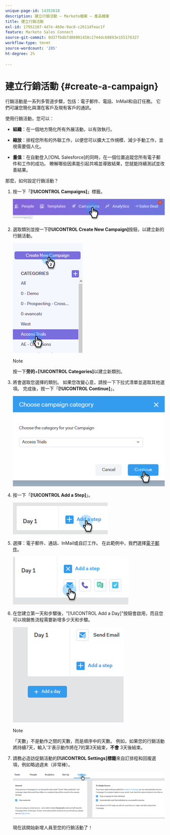 ```yaml
---
unique-page-id: 14352618
description: 建立行銷活動 — Marketo檔案 — 產品檔案
title: 建立行銷活動
exl-id: 17952187-4d7e-469e-9ac8-c2611dfeac1f
feature: Marketo Sales Connect
source-git-commit: 0d37fbdb7d08901458c1744dc68893e155176327
workflow-type: tm+mt
source-wordcount: '285'
ht-degree: 2%

---
```


# 建立行銷活動 {#create-a-campaign}

行銷活動是一系列多管道步驟，包括：電子郵件、電話、InMail和自訂任務。 它們可讓您簡化與潛在客戶及現有客戶的通訊。

使用行銷活動，您可以：

* **組織**：在一個地方簡化所有外展活動，以有效執行。

* **縮放**：排程您所有的外聯工作，以便您可以擴大工作規模、減少手動工作，並視需要個人化。
* **量值**：在自動登入[!DNL Salesforce]的同時，在一個位置追蹤您所有電子郵件和工作的成功。 瞭解哪些因素能引起共鳴並導致結果，您就能持續測試並改善結果。

那麼，如何設定行銷活動？

1. 按一下「**[!UICONTROL Campaigns]**」標籤。

   ![](assets/one-1.png)

1. 選取類別並按一下&#x200B;**[!UICONTROL Create New Campaign]**&#x200B;按鈕，以建立新的行銷活動。

   ![](assets/two-1.png)

   >[!NOTE]
   >
   >按一下&#x200B;**旁的**+**[!UICONTROL Categories]**&#x200B;以建立新類別。

1. 將會選取您選擇的類別。 如果您改變心意，請按一下下拉式清單並選取其他選項。 完成後，按一下「**[!UICONTROL  Continue]**」。

   ![](assets/three-1.png)

1. 按一下「**[!UICONTROL Add a Step]**」。

   ![](assets/four-1.png)

1. 選擇：電子郵件、通話、InMail或自訂工作。 在此範例中，我們選擇[電子郵件](/help/marketo/product-docs/marketo-sales-connect/campaigns/campaign-step-types.md#email)。

   ![](assets/five-1.png)

1. 在您建立第一天和步驟後，&quot;[!UICONTROL Add a Day]&quot;按鈕會啟用，而且您可以視銷售流程需要新增多少天和步驟。

   ![](assets/six.png)

   >[!NOTE]
   >
   >「天數」不是動作之間的天數，而是順序中的天數。 例如，如果您的行銷活動將持續7天，輸入&#39;3&#39;表示動作將在7的第3天結束，**不會** 3天後結束。

1. 請務必造訪促銷活動的&#x200B;**[!UICONTROL Settings]標籤**&#x200B;來自訂排程和回複選項，例如略過週末（非常棒）。

   ![](assets/seven.png)

   現在該開始新增人員至您的行銷活動了！
